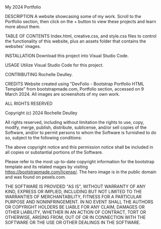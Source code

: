 My 2024 Portfolio

DESCRIPTION A website showcasing some of my work. Scroll to the Portfolio section, then click on the + button to view these projects and learn more about them.

TABLE OF CONTENTS Index.html, creative.css, and style.css files to control the functionality of this website, plus an assets folder that contains the websites' images.

INSTALLATION Download this project into Visual Studio Code.

USAGE Utilize Visual Studio Code for this project.

CONTRIBUTING Rochelle Deulley. 

CREDITS Website created using "DevFolio - Bootstrap Portfolio HTML Template" from bootstrapmade.com, Portfolio section, accessed on 9 March 2024. All images are screenshots of my own work.

ALL RIGHTS RESERVED

Copyright (c) 2024 Rochelle Deulley

All rights reserved, including without limitation the rights to use, copy, modify, merge, publish, distribute, sublicense, and/or sell copies of the Software, and/or to permit persons to whom the Software is furnished to do so, subject to the following conditions:

The above copyright notice and this permission notice shall be included in all copies or substantial portions of the Software.

Please refer to the most up-to-date copyright information for the bootstrap template and its related mages by visiting https://bootstrapmade.com/license/. The hero image is in the public domain and was found on pexels.com.

THE SOFTWARE IS PROVIDED "AS IS", WITHOUT WARRANTY OF ANY KIND, EXPRESS OR IMPLIED, INCLUDING BUT NOT LIMITED TO THE WARRANTIES OF MERCHANTABILITY, FITNESS FOR A PARTICULAR PURPOSE AND NONINFRINGEMENT. IN NO EVENT SHALL THE AUTHORS OR COPYRIGHT HOLDERS BE LIABLE FOR ANY CLAIM, DAMAGES OR OTHER LIABILITY, WHETHER IN AN ACTION OF CONTRACT, TORT OR OTHERWISE, ARISING FROM, OUT OF OR IN CONNECTION WITH THE SOFTWARE OR THE USE OR OTHER DEALINGS IN THE SOFTWARE. 
